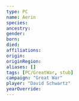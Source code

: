 ```yaml
---
type: PC
name: Aerin
species: 
ancestry: 
gender: 
born: 
died: 
affiliations: 
origin:
originRegion:
aliases: []
tags: [PC/GreatWar, stub]
campaign: "Great War"
player: "David Schwartz"
yearOverride: 
---
```


